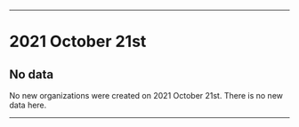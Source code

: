 
***

# 2021 October 21st

## No data

No new organizations were created on 2021 October 21st. There is no new data here.

***
